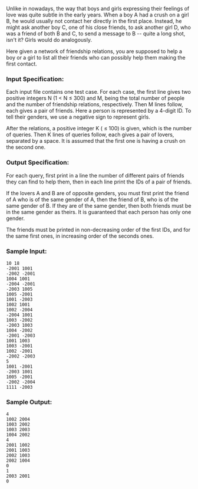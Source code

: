 <!-- Title
First Contact (30)
-->
Unlike in nowadays, the way that boys and girls expressing their feelings of
love was quite subtle in the early years. When a boy A had a crush on a girl
B, he would usually not contact her directly in the first place. Instead, he
might ask another boy C, one of his close friends, to ask another girl D, who
was a friend of both B and C, to send a message to B -- quite a long shot,
isn't it? Girls would do analogously.

Here given a network of friendship relations, you are supposed to help a boy
or a girl to list all their friends who can possibly help them making the
first contact.

### Input Specification:

Each input file contains one test case. For each case, the first line gives
two positive integers N (1 $<$ N $\le$ 300) and M, being the total number of
people and the number of friendship relations, respectively. Then M lines
follow, each gives a pair of friends. Here a person is represented by a
4-digit ID. To tell their genders, we use a negative sign to represent girls.

After the relations, a positive integer K ( $\le$ 100) is given, which is the
number of queries. Then K lines of queries follow, each gives a pair of
lovers, separated by a space. It is assumed that the first one is having a
crush on the second one.

### Output Specification:

For each query, first print in a line the number of different pairs of friends
they can find to help them, then in each line print the IDs of a pair of
friends.

If the lovers A and B are of opposite genders, you must first print the friend
of A who is of the same gender of A, then the friend of B, who is of the same
gender of B. If they are of the same gender, then both friends must be in the
same gender as theirs. It is guaranteed that each person has only one gender.

The friends must be printed in non-decreasing order of the first IDs, and for
the same first ones, in increasing order of the seconds ones.

### Sample Input:

```
10 18
-2001 1001
-2002 -2001
1004 1001
-2004 -2001
-2003 1005
1005 -2001
1001 -2003
1002 1001
1002 -2004
-2004 1001
1003 -2002
-2003 1003
1004 -2002
-2001 -2003
1001 1003
1003 -2001
1002 -2001
-2002 -2003
5
1001 -2001
-2003 1001
1005 -2001
-2002 -2004
1111 -2003
```

### Sample Output:

```
4
1002 2004
1003 2002
1003 2003
1004 2002
4
2001 1002
2001 1003
2002 1003
2002 1004
0
1
2003 2001
0
```
